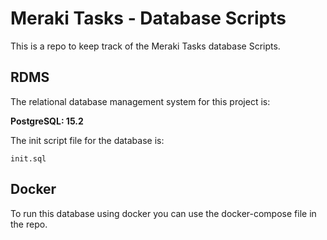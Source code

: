 # Meraki Tasks - Database Scripts

This is a repo to keep track of the Meraki Tasks database Scripts.

## RDMS

The relational database management system for this project is:

**PostgreSQL: 15.2**

The init script file for the database is:

`init.sql`

## Docker

To run this database using docker you can use the docker-compose file in the repo.
